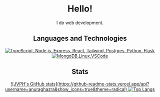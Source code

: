 <h1 align="center">Hello!</h1>
<p align="center">I do web development.</p>

<h2 align="center">Languages and Technologies</h2>
<p align="center">
  <a href="#">
    <img src="https://skillicons.dev/icons?i=ts,nodejs,python,express,flask,react,tailwind,postgres" alt="TypeScript, Node.js, Express, React, Tailwind, Postgres, Python, Flask" />
    <img src="https://skillicons.dev/icons?i=mongodb,linux,vscode" alt="MongoDB,Linux,VSCode" />    
  </a>
</p>

<h2 align="center">Stats</h2>
<p align="center"><a href="#">
    ![JVPH's GitHub stats](https://github-readme-stats.vercel.app/api?username=anuraghazra&show_icons=true&theme=radical)
    <img src="https://github-readme-stats.vercel.app/api/top-langs/?username=JVPH&langs_count=2&layout=compact&theme=vue-dark&count_private=true&hide_border=true&line_height=24&bg_color=0d1117" alt="Top Langs">
</a></p>
